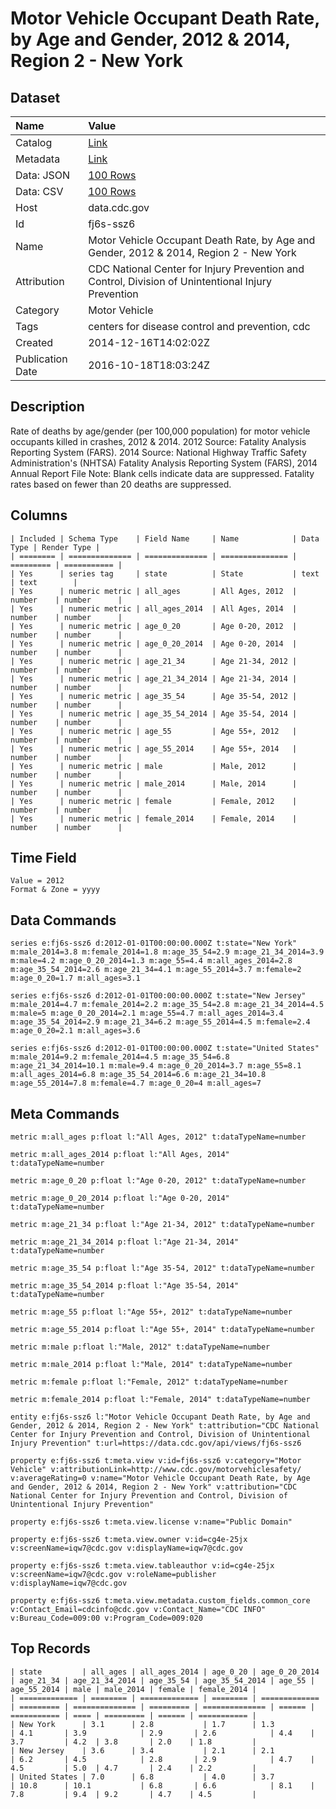 # Motor Vehicle Occupant Death Rate, by Age and Gender, 2012 & 2014, Region 2 - New York

## Dataset

| Name | Value |
| :--- | :---- |
| Catalog | [Link](https://catalog.data.gov/dataset/motor-vehicle-occupant-death-rate-by-age-and-gender-2012-region-2-new-york-5a403) |
| Metadata | [Link](https://data.cdc.gov/api/views/fj6s-ssz6) |
| Data: JSON | [100 Rows](https://data.cdc.gov/api/views/fj6s-ssz6/rows.json?max_rows=100) |
| Data: CSV | [100 Rows](https://data.cdc.gov/api/views/fj6s-ssz6/rows.csv?max_rows=100) |
| Host | data.cdc.gov |
| Id | fj6s-ssz6 |
| Name | Motor Vehicle Occupant Death Rate, by Age and Gender, 2012 & 2014, Region 2 - New York |
| Attribution | CDC National Center for Injury Prevention and Control, Division of Unintentional Injury Prevention |
| Category | Motor Vehicle |
| Tags | centers for disease control and prevention, cdc |
| Created | 2014-12-16T14:02:02Z |
| Publication Date | 2016-10-18T18:03:24Z |

## Description

Rate of deaths by age/gender (per 100,000 population) for motor vehicle occupants killed in crashes, 2012 & 2014. 2012 Source: Fatality Analysis Reporting System (FARS). 2014 Source: National Highway Traffic Safety Administration's (NHTSA) Fatality Analysis Reporting System (FARS), 2014 Annual Report File Note: Blank cells indicate data are suppressed. Fatality rates based on fewer than 20 deaths are suppressed.

## Columns

```ls
| Included | Schema Type    | Field Name     | Name            | Data Type | Render Type |
| ======== | ============== | ============== | =============== | ========= | =========== |
| Yes      | series tag     | state          | State           | text      | text        |
| Yes      | numeric metric | all_ages       | All Ages, 2012  | number    | number      |
| Yes      | numeric metric | all_ages_2014  | All Ages, 2014  | number    | number      |
| Yes      | numeric metric | age_0_20       | Age 0-20, 2012  | number    | number      |
| Yes      | numeric metric | age_0_20_2014  | Age 0-20, 2014  | number    | number      |
| Yes      | numeric metric | age_21_34      | Age 21-34, 2012 | number    | number      |
| Yes      | numeric metric | age_21_34_2014 | Age 21-34, 2014 | number    | number      |
| Yes      | numeric metric | age_35_54      | Age 35-54, 2012 | number    | number      |
| Yes      | numeric metric | age_35_54_2014 | Age 35-54, 2014 | number    | number      |
| Yes      | numeric metric | age_55         | Age 55+, 2012   | number    | number      |
| Yes      | numeric metric | age_55_2014    | Age 55+, 2014   | number    | number      |
| Yes      | numeric metric | male           | Male, 2012      | number    | number      |
| Yes      | numeric metric | male_2014      | Male, 2014      | number    | number      |
| Yes      | numeric metric | female         | Female, 2012    | number    | number      |
| Yes      | numeric metric | female_2014    | Female, 2014    | number    | number      |
```

## Time Field

```ls
Value = 2012
Format & Zone = yyyy
```

## Data Commands

```ls
series e:fj6s-ssz6 d:2012-01-01T00:00:00.000Z t:state="New York" m:male_2014=3.8 m:female_2014=1.8 m:age_35_54=2.9 m:age_21_34_2014=3.9 m:male=4.2 m:age_0_20_2014=1.3 m:age_55=4.4 m:all_ages_2014=2.8 m:age_35_54_2014=2.6 m:age_21_34=4.1 m:age_55_2014=3.7 m:female=2 m:age_0_20=1.7 m:all_ages=3.1

series e:fj6s-ssz6 d:2012-01-01T00:00:00.000Z t:state="New Jersey" m:male_2014=4.7 m:female_2014=2.2 m:age_35_54=2.8 m:age_21_34_2014=4.5 m:male=5 m:age_0_20_2014=2.1 m:age_55=4.7 m:all_ages_2014=3.4 m:age_35_54_2014=2.9 m:age_21_34=6.2 m:age_55_2014=4.5 m:female=2.4 m:age_0_20=2.1 m:all_ages=3.6

series e:fj6s-ssz6 d:2012-01-01T00:00:00.000Z t:state="United States" m:male_2014=9.2 m:female_2014=4.5 m:age_35_54=6.8 m:age_21_34_2014=10.1 m:male=9.4 m:age_0_20_2014=3.7 m:age_55=8.1 m:all_ages_2014=6.8 m:age_35_54_2014=6.6 m:age_21_34=10.8 m:age_55_2014=7.8 m:female=4.7 m:age_0_20=4 m:all_ages=7
```

## Meta Commands

```ls
metric m:all_ages p:float l:"All Ages, 2012" t:dataTypeName=number

metric m:all_ages_2014 p:float l:"All Ages, 2014" t:dataTypeName=number

metric m:age_0_20 p:float l:"Age 0-20, 2012" t:dataTypeName=number

metric m:age_0_20_2014 p:float l:"Age 0-20, 2014" t:dataTypeName=number

metric m:age_21_34 p:float l:"Age 21-34, 2012" t:dataTypeName=number

metric m:age_21_34_2014 p:float l:"Age 21-34, 2014" t:dataTypeName=number

metric m:age_35_54 p:float l:"Age 35-54, 2012" t:dataTypeName=number

metric m:age_35_54_2014 p:float l:"Age 35-54, 2014" t:dataTypeName=number

metric m:age_55 p:float l:"Age 55+, 2012" t:dataTypeName=number

metric m:age_55_2014 p:float l:"Age 55+, 2014" t:dataTypeName=number

metric m:male p:float l:"Male, 2012" t:dataTypeName=number

metric m:male_2014 p:float l:"Male, 2014" t:dataTypeName=number

metric m:female p:float l:"Female, 2012" t:dataTypeName=number

metric m:female_2014 p:float l:"Female, 2014" t:dataTypeName=number

entity e:fj6s-ssz6 l:"Motor Vehicle Occupant Death Rate, by Age and Gender, 2012 & 2014, Region 2 - New York" t:attribution="CDC National Center for Injury Prevention and Control, Division of Unintentional Injury Prevention" t:url=https://data.cdc.gov/api/views/fj6s-ssz6

property e:fj6s-ssz6 t:meta.view v:id=fj6s-ssz6 v:category="Motor Vehicle" v:attributionLink=http://www.cdc.gov/motorvehiclesafety/ v:averageRating=0 v:name="Motor Vehicle Occupant Death Rate, by Age and Gender, 2012 & 2014, Region 2 - New York" v:attribution="CDC National Center for Injury Prevention and Control, Division of Unintentional Injury Prevention"

property e:fj6s-ssz6 t:meta.view.license v:name="Public Domain"

property e:fj6s-ssz6 t:meta.view.owner v:id=cg4e-25jx v:screenName=iqw7@cdc.gov v:displayName=iqw7@cdc.gov

property e:fj6s-ssz6 t:meta.view.tableauthor v:id=cg4e-25jx v:screenName=iqw7@cdc.gov v:roleName=publisher v:displayName=iqw7@cdc.gov

property e:fj6s-ssz6 t:meta.view.metadata.custom_fields.common_core v:Contact_Email=cdcinfo@cdc.gov v:Contact_Name="CDC INFO" v:Bureau_Code=009:00 v:Program_Code=009:020
```

## Top Records

```ls
| state         | all_ages | all_ages_2014 | age_0_20 | age_0_20_2014 | age_21_34 | age_21_34_2014 | age_35_54 | age_35_54_2014 | age_55 | age_55_2014 | male | male_2014 | female | female_2014 | 
| ============= | ======== | ============= | ======== | ============= | ========= | ============== | ========= | ============== | ====== | =========== | ==== | ========= | ====== | =========== | 
| New York      | 3.1      | 2.8           | 1.7      | 1.3           | 4.1       | 3.9            | 2.9       | 2.6            | 4.4    | 3.7         | 4.2  | 3.8       | 2.0    | 1.8         | 
| New Jersey    | 3.6      | 3.4           | 2.1      | 2.1           | 6.2       | 4.5            | 2.8       | 2.9            | 4.7    | 4.5         | 5.0  | 4.7       | 2.4    | 2.2         | 
| United States | 7.0      | 6.8           | 4.0      | 3.7           | 10.8      | 10.1           | 6.8       | 6.6            | 8.1    | 7.8         | 9.4  | 9.2       | 4.7    | 4.5         | 
```